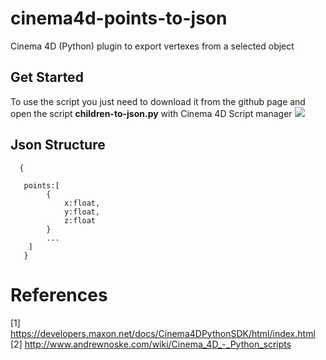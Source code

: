 # cinema4d-points-to-json
Cinema 4D (Python) plugin to export vertexes from a selected object

## Get Started
To use the script you just need to download it from the github page and open the script **children-to-json.py** with Cinema 4D Script manager
![](https://github.com/lucascassiano/cinema4d-points-to-json/blob/master/docs/example.gif)
## Json Structure 
```
  {
  
   points:[
        {
            x:float,
            y:float,
            z:float
        }
        ...
    ]
   }
```
# References
[1] https://developers.maxon.net/docs/Cinema4DPythonSDK/html/index.html
[2] http://www.andrewnoske.com/wiki/Cinema_4D_-_Python_scripts
